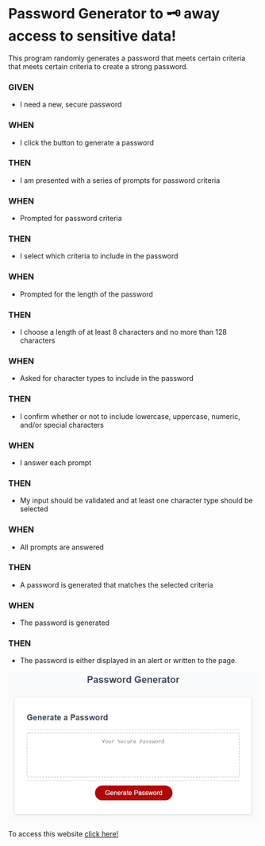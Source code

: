 # Password Generator to 🗝️ away access to sensitive data!

This program randomly generates a password that meets certain criteria that meets certain criteria to create a strong password.



### GIVEN 
* I need a new, secure password
### WHEN 
* I click the button to generate a password
### THEN 
* I am presented with a series of prompts for password criteria
### WHEN 
* Prompted for password criteria
### THEN 
* I select which criteria to include in the password
### WHEN 
* Prompted for the length of the password
### THEN 
* I choose a length of at least 8 characters and no more than 128 characters
### WHEN 
* Asked for character types to include in the password
### THEN 
* I confirm whether or not to include lowercase, uppercase, numeric, and/or special characters
### WHEN 
* I answer each prompt
### THEN 
* My input should be validated and at least one character type should be selected
### WHEN 
* All prompts are answered
### THEN 
* A password is generated that matches the selected criteria
### WHEN 
* The password is generated
### THEN 
* The password is either displayed in an alert or written to the page.


![Mock-up](https://raw.githubusercontent.com/VAalchemist/passwordGenerator/main/Develope/assets/images/screenShot.png)




To access this website  [click here!](https://vaalchemist.github.io/passwordGenerator/)
